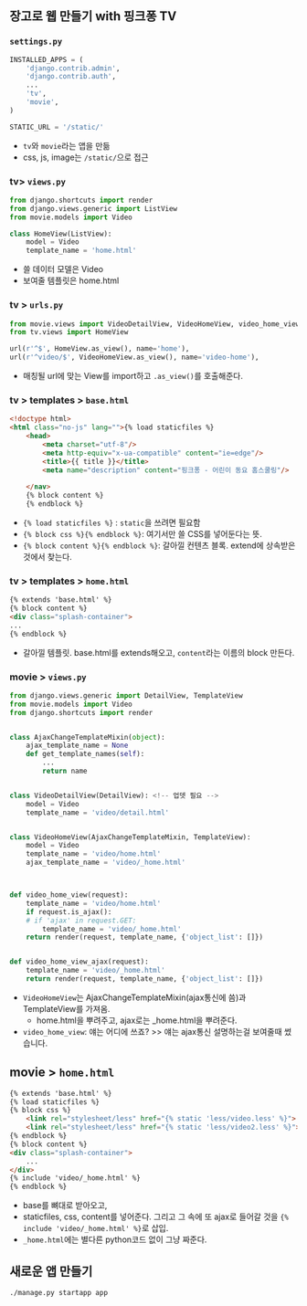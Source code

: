 ## 장고로 웹 만들기 with 핑크퐁 TV
### `settings.py`
```python
INSTALLED_APPS = (
    'django.contrib.admin',
    'django.contrib.auth',
    ...
    'tv',
    'movie',
)

STATIC_URL = '/static/'
```
- `tv`와 `movie`라는 앱을 만듦
- css, js, image는 `/static/`으로 접근

### tv> `views.py`
```python
from django.shortcuts import render
from django.views.generic import ListView
from movie.models import Video

class HomeView(ListView):
    model = Video
    template_name = 'home.html'
```
- 쓸 데이터 모델은 Video
- 보여줄 템플릿은 home.html

### tv > `urls.py`
```python
from movie.views import VideoDetailView, VideoHomeView, video_home_view, video_home_view_ajax
from tv.views import HomeView

url(r'^$', HomeView.as_view(), name='home'),
url(r'^video/$', VideoHomeView.as_view(), name='video-home'),
```
- 매칭될 url에 맞는 View를 import하고 `.as_view()`를 호출해준다.

### tv > templates > `base.html`
```html
<!doctype html>
<html class="no-js" lang="">{% load staticfiles %}
    <head>
        <meta charset="utf-8"/>
        <meta http-equiv="x-ua-compatible" content="ie=edge"/>
        <title>{{ title }}</title>
        <meta name="description" content="핑크퐁 - 어린이 동요 홈스쿨링"/>
       
    </nav>
    {% block content %}
    {% endblock %}

```
- `{% load staticfiles %}` : `static`을 쓰려면 필요함
- `{% block css %}{% endblock %}`: 여기서만 쓸 CSS를 넣어둔다는 뜻.
- `{% block content %}{% endblock %}`: 갈아낄 컨텐츠 블록. extend에 상속받은것에서 찾는다.

### tv > templates > `home.html`
```html
{% extends 'base.html' %}
{% block content %}
<div class="splash-container">
...
{% endblock %}
```
- 갈아낄 템플릿. base.html를 extends해오고, `content`라는 이름의 block 만든다.

### movie > `views.py` 
```python
from django.views.generic import DetailView, TemplateView
from movie.models import Video
from django.shortcuts import render


class AjaxChangeTemplateMixin(object):
    ajax_template_name = None
    def get_template_names(self):
        ...
        return name


class VideoDetailView(DetailView): <!-- 업뎃 필요 -->
    model = Video
    template_name = 'video/detail.html'


class VideoHomeView(AjaxChangeTemplateMixin, TemplateView):
    model = Video
    template_name = 'video/home.html'
    ajax_template_name = 'video/_home.html'



def video_home_view(request):
    template_name = 'video/home.html'
    if request.is_ajax():
    # if 'ajax' in request.GET:
        template_name = 'video/_home.html'
    return render(request, template_name, {'object_list': []})


def video_home_view_ajax(request):
    template_name = 'video/_home.html'
    return render(request, template_name, {'object_list': []})
```
- `VideoHomeView`는 AjaxChangeTemplateMixin(ajax통신에 씀)과 TemplateView를 가져옴.
    + home.html을 뿌려주고, ajax로는 _home.html을 뿌려준다.
- `video_home_view`: 얘는 어디에 쓰죠? >> 얘는 ajax통신 설명하는걸 보여줄때 썼습니다.

## movie > `home.html`
```html
{% extends 'base.html' %}
{% load staticfiles %}
{% block css %}
    <link rel="stylesheet/less" href="{% static 'less/video.less' %}">
    <link rel="stylesheet/less" href="{% static 'less/video2.less' %}">
{% endblock %}
{% block content %}
<div class="splash-container">
    ...
</div>
{% include 'video/_home.html' %}
{% endblock %}
```
- base를 뼈대로 받아오고,
- staticfiles, css, content를 넣어준다. 그리고 그 속에 또 ajax로 들어갈 것을 `{% include 'video/_home.html' %}`로 삽입.
- `_home.html`에는 별다른 python코드 없이 그냥 짜준다.


## 새로운 앱 만들기
```shell
./manage.py startapp app
```


